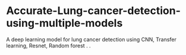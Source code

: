 # Accurate-Lung-cancer-detection-using-multiple-models
A deep learning model for lung cancer detection using CNN, Transfer learning, Resnet, Random forest .  .
